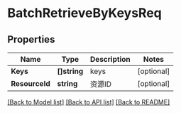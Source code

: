 # BatchRetrieveByKeysReq

## Properties

Name | Type | Description | Notes
------------ | ------------- | ------------- | -------------
**Keys** | **[]string** | keys | [optional] 
**ResourceId** | **string** | 资源ID | [optional] 

[[Back to Model list]](../README.md#documentation-for-models) [[Back to API list]](../README.md#documentation-for-api-endpoints) [[Back to README]](../README.md)



